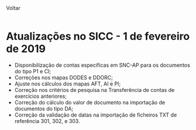 <div style="width:100%; height:30px"><span onclick="loadMdDoc('atualizacoes', ['btnMenu'],'', null)" class="voltar">Voltar</span></div>

# Atualizações no SICC - 1 de fevereiro de 2019

- Disponibilização de contas específicas em SNC-AP para os documentos do tipo P1 e CI;
- Correções nos mapas DODES e DDORC;
- Ajuste nos cálculos dos mapas AFT, AI e PI;
- Correção nos critérios de pesquisa na Transferência de contas de exercícios anteriores;
- Correção do cálculo do valor de documento na importação de documentos do tipo DA;
- Correção da validação de datas na importação de ficheiros TXT de referência 301, 302, e 303.
